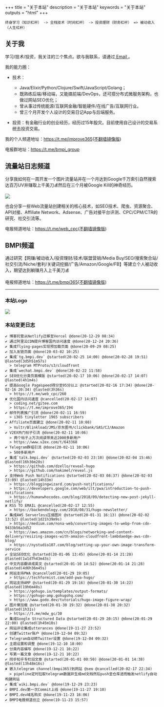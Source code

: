 +++
title = "关于本站"
description = "关于本站"
keywords = "关于本站"
outputs = "html"
+++

```text
终身学习（知识杠杆） -> 全栈技术（时间杠杆） -> 投资理财（财务杠杆） => 被动收入（人生杠杆）
```

## 关于我

学习/技术/投资，我关注的三个焦点。欲与我联系，请通过[ Email ](mailto:bmpidev@gmail.com)。

我的能力圈：

- 技术：
  - Java/Elixir/Python/Clojure/Swift/JavaScript/Golang；
  - 既熟练后端/移动端，又能搞前端/DevOps，还可搭分布式微服务架构，也做过网站SEO优化；
  - 曾从事过传统能源/互联网金融/智能硬件/在线广告/互联网行业。
  - 曾三个月开发个人设计的交易日记App与后端服务。

- 投资：有金融行业的创业经历，经历过15年股灾。目前使用自己设计的交易系统去投资交易。

我的个人频道地址：<https://t.me/improve365>([不翻墙镜像版](https://tg.bmpi.dev/improve365/index.html))

电报群地址：<https://t.me/bmpi_group>
## 流量站日志频道

分享我如何在一周开发一个图片流量站并在一个月达到Google千万索引自然搜索达百万UV并赚取上千美刀💰然后在三个月被Google Kill的神奇经历。

![](https://img.bmpi.dev/5494437c-08e0-0d08-5f91-6bdb4fcdece6.png)

也会分享一些Web流量站创建相关的核心技术，如SEO技术、爬虫、资源聚合、API对接、Affiliate Network、Adsense、广告对接平台评测、CPC/CPM/CTR的研究、社交引流等。

电报频道地址：<https://t.me/web_cpc>([不翻墙镜像版](https://tg.bmpi.dev/web_cpc/index.html))

## BMPI频道

通过研究【网赚/被动收入/投资理财/技术/联盟营销/Media Buy/SEO/搜索聚合站/社交引流/Niche/套利/关键词挖掘/广告/Amazon/Google/FB】等建立个人被动收入，期望达到躺赚月入上千美刀💰

电报频道地址：<https://t.me/bmpi365>([不翻墙镜像版](https://tg.bmpi.dev/bmpi365/index.html))

---

### 本站Logo

![](https://img.bmpi.dev/81107268-954c-5a99-a4f6-1a58676ede69.png)

### 本站变更日志

```
✔ 博客托管从Netlify迁移至Vercel @done(20-12-29 08:34)
✔ 通过阿里云CDN提升博客国内访问速度 @done(20-12-24 20:36)
✔ 集成flying-pages实现预加载页面 @done(20-09-29 08:25)
✔ 加入友链页面 @done(20-03-02 10:25)
✔ 集成`tg.bmpi.dev` @started(20-02-25 14:00) @done(20-02-28 19:51) @lasted(3d5h51m57s)
  > telegram MTProto/s3/cloudfront
✔ 集成`wechat.bmpi.dev` @done(20-02-22 11:58)
✔ SEO优化分类页面模版 @started(20-02-17 10:06) @done(20-02-17 14:07) @lasted(4h1m4s)
✔ 提高Google Pagespeed得分至95分以上 @started(20-02-16 17:34) @done(20-02-16 20:34) @lasted(3h36s)
  > https://t.me/web_cpc/260
✘ 优化国内访问速度 @cancelled(20-02-17 14:07)
  > coding.net/gitee.com
  > https://t.me/improve365/194
✔ 邮件列表推广引流 @done(20-02-11 16:59)
  > i365 tinyletter 1965 subscribers
✔ Affiliate页面建立 @done(20-02-11 10:08)
  > Vultr/Blinkload/JMS/京东图书/clickbank/SAS/CJ/Amazon
✔ V2EX热门帖子引流 @done(20-02-11 10:06)
  > 两个帖子上万次阅读带来近2000多新用户
  > https://www.v2ex.com/t/643368
✔ Telegram群组引流 @done(20-02-11 10:06)
  > 500多新用户
✔ 集成`talk.bmpi.dev` @started(20-02-03 23:10) @done(20-02-04 15:46) @lasted(16h36m28s)
  > https://github.com/dzello/reveal-hugo
  > https://github.com/hakimel/reveal.js
✔ 支持Web Push Notifications @started(20-02-03 08:37) @done(20-02-03 23:09) @lasted(14h33m)
  > https://bloggingwizard.com/push-notifications/
  > https://developers.google.com/web/ilt/pwa/introduction-to-push-notifications
  > https://humanwhocodes.com/blog/2018/09/detecting-new-post-jekyll-netlify/
✘ RSS TO EMAIL @cancelled(20-02-17 12:55)
  > https://backendology.com/2018/08/31/hugo-newsletter/
✔ 集成AWS Serverless压缩图片 @started(20-01-31 16:13) @done(20-02-02 13:52) @lasted(1d21h39m9s)
  > https://medium.com/nona-web/converting-images-to-webp-from-cdn-9433b56a3d52
  > https://aws.amazon.com/cn/blogs/networking-and-content-delivery/resizing-images-with-amazon-cloudfront-lambdaedge-aws-cdn-blog/
  > https://nystudio107.com/blog/setting-up-your-own-image-transform-service
✔ 全站SEO优化 @started(20-01-06 13:45) @done(20-01-14 21:28) @lasted(1w1d7h43m43s)
✔ 中文内容翻译成英文 @started(20-01-10 14:52) @done(20-01-14 21:28) @lasted(4d6h36m45s)
✘ 网站支持PWA @cancelled(20-01-29 19:05)
  > https://techformist.com/add-pwa-hugo/
✔ 网站支持AMP @started(20-01-29 19:16) @done(20-01-30 14:22) @lasted(19h6m40s)
  > https://gohugo.io/templates/output-formats/
  > https://gohugo-amp.gohugohq.com/
  > https://www.godo.dev/tutorials/hugo-image-figure-wrap/
✔ 图片懒加载 @started(20-01-30 19:32) @done(20-01-30 20:32) @lasted(1h31s)
  > https://t.me/mdw_gc/30
✔ 集成Google Structured Data @started(20-01-29 20:15) @done(20-01-29 22:00) @lasted(1h45m10s)
✔ 网站评论集成utterances @done(19-11-27 23:52)
✔ 创建Twitter账户 @done(19-12-04 09:32)
✔ Telegram自动转Twitter设置 @done(19-12-04 09:32)
✔ 主题设置和调整 @done(19-12-10 18:00)
✔ 分类内容编写 @done(19-12-21 10:22)
✔ 写第一篇文章 @done(19-12-21 10:22)
✔ 同步知乎专栏旧文章 @started(20-01-01 00:50) @done(20-01-01 14:38) @lasted(13h48m16s)
✘ 嵌入telegram channel(bmpi365)到网站 @seo @cancelled(20-02-17 22:34)
  > pipeline定时拉取telegram数据并生成md文档然后push至仓库进而触发netlify自动构建网站
✔ 集成`wiki.bmpi.dev` @done(19-12-29 23:23)
✔ BMPI.dev第一次Commit上线 @done(19-11-27 19:10)
✔ BMPI.dev域名购买 @done(19-11-23 16:06)
✔ BMPI电报频道创立 @done(19-11-23 15:57)
```